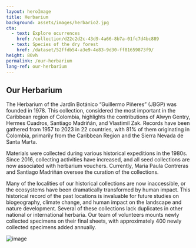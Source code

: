 ```yaml
---
layout: heroImage 
title: Herbarium
background: assets/images/herbario2.jpg
cta:
  - text: Explore ocurrences
    href: /collection/d22c2d2c-43d9-4a66-8b7a-01fc7d4bc889
  - text: Species of the dry forest
    href: /dataset/52ffdb54-a3e9-4e83-9d30-ff81659873f9/
height: 80vh
permalink: /our-herbarium
lang-ref: our-herbarium
---
```


## Our Herbarium 

The Herbarium of the Jardín Botánico “Guillermo Piñeres” (JBGP) was founded in 1978. This collection, considered the most important in the Caribbean region of Colombia, highlights the contributions of Alwyn Gentry, Hermes Cuadros, Santiago Madriñán, and Vlastimil Zak. Records have been gathered from 1957 to 2023 in 22 countries, with 81% of them originating in Colombia, primarily from the Caribbean Region and the Sierra Nevada de Santa Marta.

Materials were collected during various historical expeditions in the 1980s. Since 2016, collecting activities have increased, and all seed collections are now associated with herbarium vouchers. Currently, Maria Paula Contreras and Santiago Madriñán oversee the curation of the collections. 

Many of the localities of our historical collections are now inaccessible, or the ecosystems have been dramatically transformed by human impact. This historical record of the past locations is invaluable for future studies on biogeography, climate change, and human impact on the landscape and nature development. Several of these collections lack duplicates in other national or international herbaria. Our team of volunteers mounts newly collected specimens on their final sheets, with approximately 400 newly collected specimens added annually.


![image](assets/images/20231123_202134690_iOS.jpeg)


